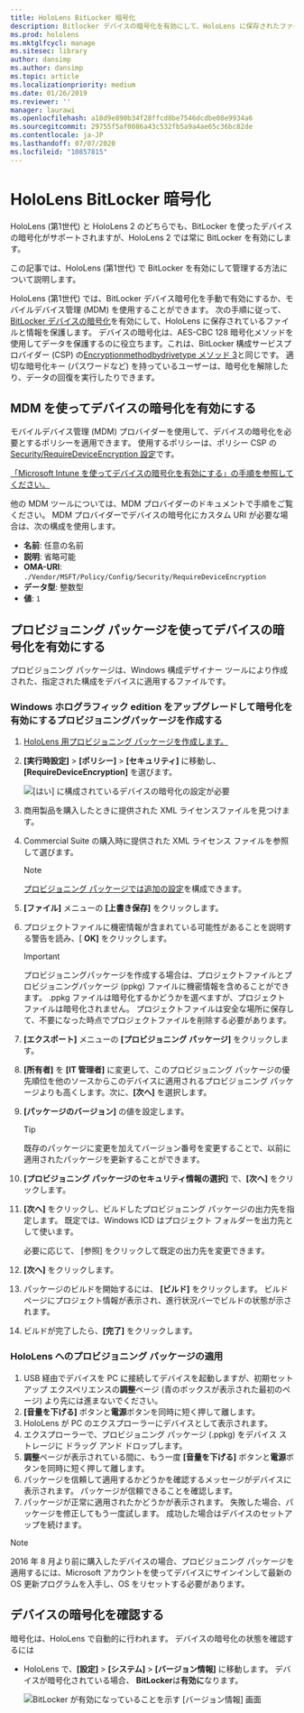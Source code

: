 ```yaml
---
title: HoloLens BitLocker 暗号化
description: Bitlocker デバイスの暗号化を有効にして、HoloLens に保存されたファイルを保護する
ms.prod: hololens
ms.mktglfcycl: manage
ms.sitesec: library
author: dansimp
ms.author: dansimp
ms.topic: article
ms.localizationpriority: medium
ms.date: 01/26/2019
ms.reviewer: ''
manager: laurawi
ms.openlocfilehash: a18d9e890b34f28ffcd8be7546dcdbe08e9934a6
ms.sourcegitcommit: 29755f5af0086a43c532fb5a9a4ae65c36bc82de
ms.contentlocale: ja-JP
ms.lasthandoff: 07/07/2020
ms.locfileid: "10857815"
---
```

# HoloLens BitLocker 暗号化

HoloLens (第1世代) と HoloLens 2 のどちらでも、BitLocker を使ったデバイスの暗号化がサポートされますが、HoloLens 2 では常に BitLocker を有効にします。

この記事では、HoloLens (第1世代) で BitLocker を有効にして管理する方法について説明します。

HoloLens (第1世代) では、BitLocker デバイス暗号化を手動で有効にするか、モバイルデバイス管理 (MDM) を使用することができます。 次の手順に従って、 [BitLocker デバイスの暗号化](https://docs.microsoft.com/windows/security/information-protection/bitlocker/bitlocker-device-encryption-overview-windows-10#bitlocker-device-encryption)を有効にして、HoloLens に保存されているファイルと情報を保護します。 デバイスの暗号化は、AES-CBC 128 暗号化メソッドを使用してデータを保護するのに役立ちます。これは、BitLocker 構成サービスプロバイダー (CSP) の[Encryptionmethodbydrivetype メソッド 3](https://docs.microsoft.com/windows/client-management/mdm/bitlocker-csp#encryptionmethodbydrivetype)と同じです。 適切な暗号化キー (パスワードなど) を持っているユーザーは、暗号化を解除したり、データの回復を実行したりできます。

## MDM を使ってデバイスの暗号化を有効にする

モバイルデバイス管理 (MDM) プロバイダーを使用して、デバイスの暗号化を必要とするポリシーを適用できます。 使用するポリシーは、ポリシー CSP の[Security/RequireDeviceEncryption 設定](https://docs.microsoft.com/windows/client-management/mdm/policy-csp-security#security-requiredeviceencryption)です。

[「Microsoft Intune を使ってデバイスの暗号化を有効にする」の手順を参照してください。](https://docs.microsoft.com/intune/compliance-policy-create-windows#windows-holographic-for-business)

他の MDM ツールについては、MDM プロバイダーのドキュメントで手順をご覧ください。 MDM プロバイダーでデバイスの暗号化にカスタム URI が必要な場合は、次の構成を使用します。

- **名前**: 任意の名前
- **説明**: 省略可能
- **OMA-URI**: `./Vendor/MSFT/Policy/Config/Security/RequireDeviceEncryption`
- **データ型**: 整数型
- **値**: `1`

## プロビジョニング パッケージを使ってデバイスの暗号化を有効にする

プロビジョニング パッケージは、Windows 構成デザイナー ツールにより作成された、指定された構成をデバイスに適用するファイルです。 

### Windows ホログラフィック edition をアップグレードして暗号化を有効にするプロビジョニングパッケージを作成する

1. [HoloLens 用プロビジョニング パッケージを作成します。](hololens-provisioning.md)
1. **[実行時設定]** > **[ポリシー]** > **[セキュリティ]** に移動し、**[RequireDeviceEncryption]** を選びます。

    ![[はい] に構成されているデバイスの暗号化の設定が必要](images/device-encryption.png)

1. 商用製品を購入したときに提供された XML ライセンスファイルを見つけます。

1. Commercial Suite の購入時に提供された XML ライセンス ファイルを参照して選びます。
    > [!NOTE]
    > [プロビジョニング パッケージでは追加の設定](hololens-provisioning.md)を構成できます。

1. **[ファイル]** メニューの **[上書き保存]** をクリックします。 

1. プロジェクトファイルに機密情報が含まれている可能性があることを説明する警告を読み、[ **OK]** をクリックします。

    > [!IMPORTANT]
    > プロビジョニングパッケージを作成する場合は、プロジェクトファイルとプロビジョニングパッケージ (ppkg) ファイルに機密情報を含めることができます。 .ppkg ファイルは暗号化するかどうかを選べますが、プロジェクト ファイルは暗号化されません。 プロジェクトファイルは安全な場所に保存して、不要になった時点でプロジェクトファイルを削除する必要があります。

1. **[エクスポート]** メニューの **[プロビジョニング パッケージ]** をクリックします。
1. **[所有者]** を **[IT 管理者]** に変更して、このプロビジョニング パッケージの優先順位を他のソースからこのデバイスに適用されるプロビジョニング パッケージよりも高くします。次に、**[次へ]** を選択します。
1. **[パッケージのバージョン]** の値を設定します。

    > [!TIP]
    > 既存のパッケージに変更を加えてバージョン番号を変更することで、以前に適用されたパッケージを更新することができます。

1. **[プロビジョニング パッケージのセキュリティ情報の選択]** で、**[次へ]** をクリックします。
1. **[次へ]** をクリックし、ビルドしたプロビジョニング パッケージの出力先を指定します。 既定では、Windows ICD はプロジェクト フォルダーを出力先として使います。

    必要に応じて、 [参照] をクリックして既定の出力先を変更できます。

1. **[次へ]** をクリックします。
1. パッケージのビルドを開始するには、 **[ビルド]** をクリックします。 ビルド ページにプロジェクト情報が表示され、進行状況バーでビルドの状態が示されます。
1. ビルドが完了したら、**[完了]** をクリックします。

### HoloLens へのプロビジョニング パッケージの適用

1. USB 経由でデバイスを PC に接続してデバイスを起動しますが、初期セットアップ エクスペリエンスの**調整**ページ (青のボックスが表示された最初のページ) より先には進まないでください。
1. **[音量を下げる]** ボタンと**電源**ボタンを同時に短く押して離します。
1. HoloLens が PC のエクスプローラーにデバイスとして表示されます。
1. エクスプローラーで、プロビジョニング パッケージ (.ppkg) をデバイス ストレージに ドラッグ アンド ドロップします。
1. **調整**ページが表示されている間に、もう一度 **[音量を下げる]** ボタンと**電源**ボタンを同時に短く押して離します。
1. パッケージを信頼して適用するかどうかを確認するメッセージがデバイスに表示されます。 パッケージが信頼できることを確認します。
1. パッケージが正常に適用されたかどうかが表示されます。 失敗した場合、パッケージを修正してもう一度試します。 成功した場合はデバイスのセットアップを続けます。

> [!NOTE]
> 2016 年 8 月より前に購入したデバイスの場合、プロビジョニング パッケージを適用するには、Microsoft アカウントを使ってデバイスにサインインして最新の OS 更新プログラムを入手し、OS をリセットする必要があります。

## デバイスの暗号化を確認する

暗号化は、HoloLens で自動的に行われます。 デバイスの暗号化の状態を確認するには

- HoloLens で、**[設定]** > **[システム]** > **[バージョン情報]** に移動します。 デバイスが暗号化されている場合、 **BitLocker**は**有効に**なります。 

    ![BitLocker が有効になっていることを示す [バージョン情報] 画面](images/about-encryption.png)
